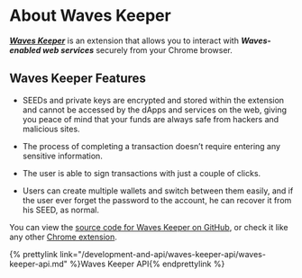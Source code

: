 # About Waves Keeper

[_**Waves Keeper**_](https://chrome.google.com/webstore/detail/waves-keeper/lpilbniiabackdjcionkobglmddfbcjo) is an extension that allows you to interact with _**Waves-enabled web services**_ securely from your Chrome browser.  

## Waves Keeper Features

* SEEDs and private keys are encrypted and stored within the extension and cannot be accessed by the dApps and services on the web, giving you peace of mind that your funds are always safe from hackers and malicious sites.

* The process of completing a transaction doesn’t require entering any sensitive information.

* The user is able to sign transactions with just a couple of clicks.

* Users can create multiple wallets and switch between them easily, and if the user ever forget the password to the account, he can recover it from his SEED, as normal.

You can view the [source code for Waves Keeper on GitHub](https://github.com/wavesplatform/waveskeeper), or check it like any other [Chrome extension](https://chrome.google.com/webstore/detail/waves-keeper/lpilbniiabackdjcionkobglmddfbcjo).

{% prettylink link="/development-and-api/waves-keeper-api/waves-keeper-api.md" %}Waves Keeper API{% endprettylink %}


